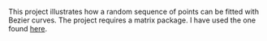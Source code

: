 This project illustrates how a random sequence of points can be fitted with Bezier curves. The 
project requires a matrix package. I have used the one found 
<a href="http://math.nist.gov/javanumerics/jama/Jama-1.0.3.jar">here</a>.
